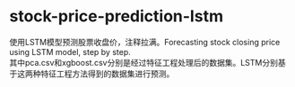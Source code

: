 # stock-price-prediction-lstm
使用LSTM模型预测股票收盘价，注释拉满。Forecasting stock closing price using LSTM model, step by step.  
其中pca.csv和xgboost.csv分别是经过特征工程处理后的数据集。LSTM分别基于这两种特征工程方法得到的数据集进行预测。  
